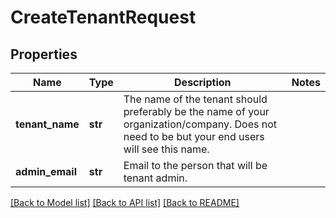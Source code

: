 # CreateTenantRequest


## Properties
Name | Type | Description | Notes
------------ | ------------- | ------------- | -------------
**tenant_name** | **str** | The name of the tenant should preferably be the name of your organization/company. Does not need to be but your end users will see this name. | 
**admin_email** | **str** | Email to the person that will be tenant admin. | 

[[Back to Model list]](../README.md#documentation-for-models) [[Back to API list]](../README.md#documentation-for-api-endpoints) [[Back to README]](../README.md)


